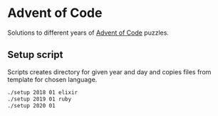 # Advent of Code

Solutions to different years of [Advent of Code](https://adventofcode.com) puzzles.

## Setup script

Scripts creates directory for given year and day and copies files from template for chosen language.

```bash
./setup 2018 01 elixir
./setup 2019 01 ruby
./setup 2020 01
```